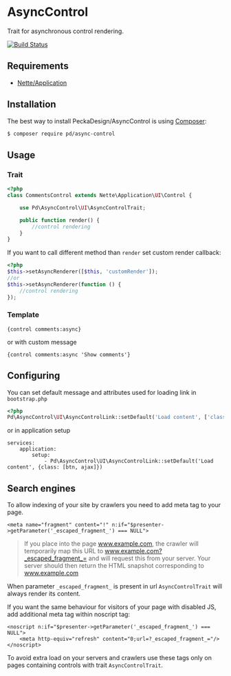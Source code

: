 # AsyncControl

Trait for asynchronous control rendering.

[![Build Status](https://travis-ci.org/peckadesign/AsyncControl.svg?branch=master)](https://travis-ci.org/peckadesign/AsyncControl)

## Requirements

- [Nette/Application](https://github.com/nette/application)

## Installation

The best way to install PeckaDesign/AsyncControl is using  [Composer](http://getcomposer.org/):

```sh
$ composer require pd/async-control
```

## Usage

### Trait

```php
<?php
class CommentsControl extends Nette\Application\UI\Control {

	use Pd\AsyncControl\UI\AsyncControlTrait;

	public function render() {
		//control rendering
	}
}
```

If you want to call different method than `render` set custom render callback:

```php
<?php
$this->setAsyncRenderer([$this, 'customRender']);
//or
$this->setAsyncRenderer(function () {
	//control rendering
});
```

### Template

```latte
{control comments:async}
```

or with custom message

```latte
{control comments:async 'Show comments'}
```

## Configuring

You can set default message and attributes used for loading link in `bootstrap.php`

```php
<?php
Pd\AsyncControl\UI\AsyncControlLink::setDefault('Load content', ['class' => ['btn', 'ajax']]);
```

or in application setup

```neon
services:
	application:
		setup:
			- Pd\AsyncControl\UI\AsyncControlLink::setDefault('Load content', {class: [btn, ajax]})
```

## Search engines

To allow indexing of your site by crawlers you need to add meta tag to your page.

```latte
<meta name="fragment" content="!" n:if="$presenter->getParameter('_escaped_fragment_') === NULL">
```

> If you place into the page www.example.com, the crawler will temporarily map this URL to www.example.com?_escaped_fragment_= and will request this from your server. Your server should then return the HTML snapshot corresponding to www.example.com

When parameter `_escaped_fragment_` is present in url `AsyncControlTrait` will always render its content.

If you want the same behaviour for visitors of your page with disabled JS, add additional meta tag within noscript tag:

```latte
<noscript n:if="$presenter->getParameter('_escaped_fragment_') === NULL">
	<meta http-equiv="refresh" content="0;url=?_escaped_fragment_="/>
</noscript>
```

To avoid extra load on your servers and crawlers use these tags only on pages containing controls with trait `AsyncControlTrait`.
